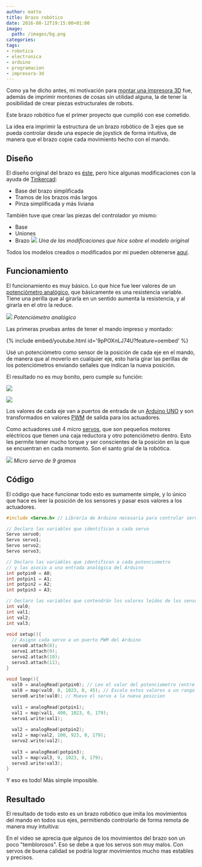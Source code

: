 ```yaml
---
author: matto
title: Brazo robótico
date: 2016-08-12T19:15:00+01:00
image: 
  path: /images/bg.png
categories:
tags:
- robotica
- electronica
- arduino
- programacion
- impresora-3d
---
```


Como ya he dicho antes, mi motivación para [montar una impresora 3D](https://matto.io/armando-una-impresora-3d-parte-1/) fue, además de imprimir montones de cosas sin utilidad alguna, la de tener la posibilidad de crear piezas estructurales de robots.

Este brazo robótico fue el primer proyecto que cumplió con ese cometido.

La idea era imprimir la estructura de un brazo robótico de 3 ejes que se pueda controlar desde una especie de joystick de forma intuitiva, de manera que el brazo copie cada movimiento hecho con el mando.

## Diseño

El diseño original del brazo es [éste](http://www.thingiverse.com/thing:34829/#files), pero hice algunas modificaciones con la ayuda de [Tinkercad](https://www.tinkercad.com/):

- Base del brazo simplificada
- Tramos de los brazos más largos
- Pinza simplificada y más liviana

También tuve que crear las piezas del controlador yo mismo:

- Base
- Uniones
- Brazo
![](/images/brazo.png)
_Una de las modificaciones que hice sobre el modelo original_

Todos los modelos creados o modificados por mi pueden obtenerse [aquí](https://www.tinkercad.com/users/hlAtf6r4quE-mattogodoy).

## Funcionamiento

El funcionamiento es muy básico. Lo que hice fue leer valores de un [potenciómetro analógico](https://es.wikipedia.org/wiki/Potenci%C3%B3metro), que básicamente es una resistencia variable. Tiene una perilla que al girarla en un sentido aumenta la resistencia, y al girarla en el otro la reduce.

![](/images/potenciometro.jpg)
_Potenciómetro analógico_

Las primeras pruebas antes de tener el mando impreso y montado:

{% include embed/youtube.html id='9pPOXnLJ74U?feature=oembed' %}

Usé un potenciómetro como sensor de la posición de cada eje en el mando, de manera que al moverlo en cualquier eje, esto haría girar las perillas de los potenciómetros enviando señales que indican la nueva posición.

El resultado no es muy bonito, pero cumple su función:

![](/images/brazo2-1.jpg)

![](/images/brazo3.jpg)

Los valores de cada eje van a puertos de entrada de un [Arduino UNO](https://www.arduino.cc/en/Main/ArduinoBoardUno) y son transformados en valores [PWM](https://es.wikipedia.org/wiki/Modulaci%C3%B3n_por_ancho_de_pulsos) de salida para los actuadores.

Como actuadores usé 4 micro [servos](https://es.wikipedia.org/wiki/Servomotor_de_modelismo), que son pequeños motores eléctricos que tienen una caja reductora y otro potenciómetro dentro. Esto les permite tener mucho torque y ser conscientes de la posición en la que se encuentran en cada momento. Son el santo grial de la robótica.

![](/images/servo2.jpg)
_Micro servo de 9 gramos_

## Código

El código que hace funcionar todo esto es sumamente simple, y lo único que hace es leer la posición de los sensores y pasar esos valores a los actuadores.

```c++
#include <Servo.h> // Librería de Arduino necesaria para controlar servos

// Declaro las variables que identifican a cada servo
Servo servo0;
Servo servo1;
Servo servo2;
Servo servo3;

// Declaro las variables que identifican a cada potenciometro
// y las asocio a una entrada analógica del Arduino
int potpin0 = A0;
int potpin1 = A1;
int potpin2 = A2;
int potpin3 = A3;

// Declaro las variables que contendrán los valores leídos de los sensores
int val0;
int val1;
int val2;
int val3;
  
void setup(){ 
  // Asigno cada servo a un puerto PWM del Arduino
  servo0.attach(8);
  servo1.attach(9);
  servo2.attach(10);
  servo3.attach(11);
} 
  
void loop(){ 
  val0 = analogRead(potpin0); // Leo el valor del potenciometro (entre 0 y 1023) 
  val0 = map(val0, 0, 1023, 0, 45); // Escalo estos valores a un rango aceptado por el servo (entre 0 y 180) 
  servo0.write(val0); // Muevo el servo a la nueva posicion
  
  val1 = analogRead(potpin1);           
  val1 = map(val1, 400, 1023, 0, 179);     
  servo1.write(val1);
  
  val2 = analogRead(potpin2);           
  val2 = map(val2, 100, 923, 0, 179);   
  servo2.write(val2);
  
  val3 = analogRead(potpin3);
  val3 = map(val3, 0, 1023, 0, 179);   
  servo3.write(val3);
}
```

Y eso es todo! Más simple imposible.

## Resultado

El resultado de todo esto es un brazo robótico que imita los movimientos del mando en todos sus ejes, permitiendo controlarlo de forma remota de manera muy intuitiva:

En el video se aprecia que algunos de los movimientos del brazo son un poco "temblorosos". Eso se debe a que los servos son muy malos. Con servos de buena calidad se podría lograr movimientos mucho mas estables y precisos.

